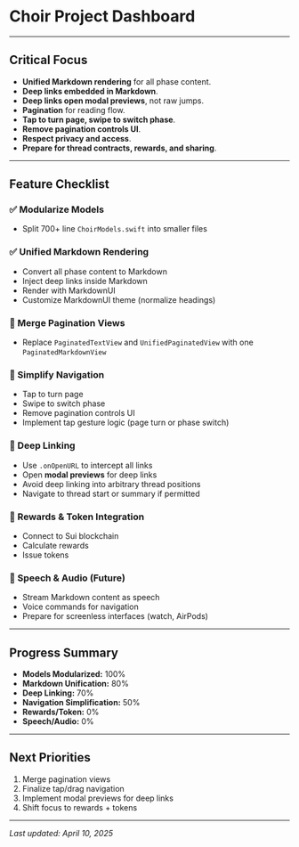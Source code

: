 # Choir Project Dashboard

---

## Critical Focus

- **Unified Markdown rendering** for all phase content.
- **Deep links embedded in Markdown**.
- **Deep links open modal previews**, not raw jumps.
- **Pagination** for reading flow.
- **Tap to turn page, swipe to switch phase**.
- **Remove pagination controls UI**.
- **Respect privacy and access**.
- **Prepare for thread contracts, rewards, and sharing**.

---

## Feature Checklist

### ✅ Modularize Models
- Split 700+ line `ChoirModels.swift` into smaller files

### ✅ Unified Markdown Rendering
- Convert all phase content to Markdown
- Inject deep links inside Markdown
- Render with MarkdownUI
- Customize MarkdownUI theme (normalize headings)

### 🔲 Merge Pagination Views
- Replace `PaginatedTextView` and `UnifiedPaginatedView` with one `PaginatedMarkdownView`

### 🔲 Simplify Navigation
- Tap to turn page
- Swipe to switch phase
- Remove pagination controls UI
- Implement tap gesture logic (page turn or phase switch)

### 🔲 Deep Linking
- Use `.onOpenURL` to intercept all links
- Open **modal previews** for deep links
- Avoid deep linking into arbitrary thread positions
- Navigate to thread start or summary if permitted

### 🔲 Rewards & Token Integration
- Connect to Sui blockchain
- Calculate rewards
- Issue tokens

### 🔲 Speech & Audio (Future)
- Stream Markdown content as speech
- Voice commands for navigation
- Prepare for screenless interfaces (watch, AirPods)

---

## Progress Summary

- **Models Modularized:** 100%
- **Markdown Unification:** 80%
- **Deep Linking:** 70%
- **Navigation Simplification:** 50%
- **Rewards/Token:** 0%
- **Speech/Audio:** 0%

---

## Next Priorities

1. Merge pagination views
2. Finalize tap/drag navigation
3. Implement modal previews for deep links
4. Shift focus to rewards + tokens

---

_Last updated: April 10, 2025_
